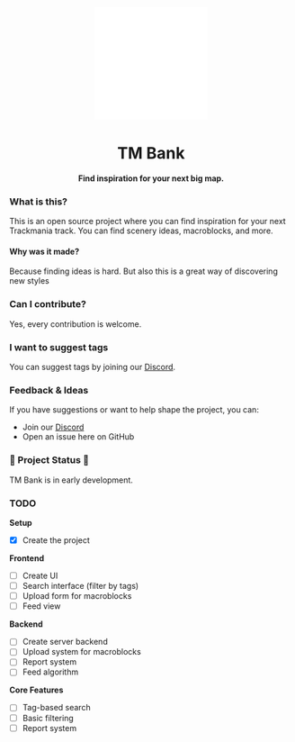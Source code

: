 <div align="center">
    <img src="app/public/tmbank.svg" width=200 /> 
    <h1>TM Bank</h1>
    <b>Find inspiration for your next big map.</b>
</div>

### What is this?
This is an open source project where you can find inspiration for your next Trackmania track.
You can find scenery ideas, macroblocks, and more.
#### Why was it made?
Because finding ideas is hard. But also this is a great way of discovering new styles

### Can I contribute?
Yes, every contribution is welcome.

### I want to suggest tags
You can suggest tags by joining our [Discord](https://discord.gg/SxvAbAjuPg).

### Feedback & Ideas
If you have suggestions or want to help shape the project, you can:
- Join our [Discord](https://discord.gg/SxvAbAjuPg)
- Open an issue here on GitHub

### 🚧 Project Status 🚧
TM Bank is in early development.

### TODO
**Setup**
- [x] Create the project

**Frontend**
- [ ] Create UI
- [ ] Search interface (filter by tags)
- [ ] Upload form for macroblocks
- [ ] Feed view

**Backend**
- [ ] Create server backend
- [ ] Upload system for macroblocks
- [ ] Report system
- [ ] Feed algorithm

**Core Features**
- [ ] Tag-based search
- [ ] Basic filtering
- [ ] Report system
